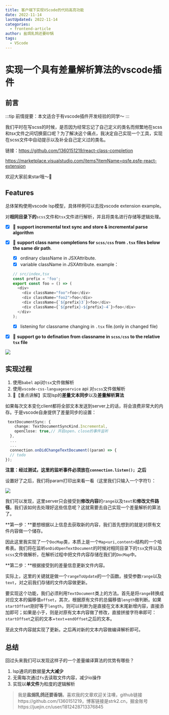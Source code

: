```yaml
---
title: 客户端下实现VScode的代码高亮功能
date: 2022-11-14
lastUpdated: 2022-11-14
categories:
  - frontend-article
author: 盐焗乳鸽还要砂锅
tags:
  - VScode
---
```


# 实现一个具有差量解析算法的vscode插件

## 前言

:::tip
前情提要：本文适合于有vscode插件开发经验的同学～
:::

我们平时在写scss的时候，是否因为经常忘记了自己定义的类名而频繁地在scss和tsx文件之间切换窗口呢？为了解决这个痛点，我决定自己实现一个工具，实现在scss文件中自动提示以及补全自己定义过的类名。

链接：https://github.com/1360151219/react-class-completion

https://marketplace.visualstudio.com/items?itemName=psfe.psfe-react-extension

欢迎大家前来star哦～🌟

## Features
总体架构使用vscode lsp模型，具体样例可以去找vscode extension example。

对**相同目录下的**`scss`文件和`tsx`文件进行解析，并且将类名进行存储等逻辑处理。

- [x] 🌟 **support incremental text sync and store & incremental parse algorithm**
- [x] 🌟 **support class name completions for `scss/css` from `.tsx` files below the same dir path**.
  - [x] ordinary className in JSXAttribute.
  - [x] variable className in JSXAttribute. example：
  ```ts
  // src/index,tsx
  const prefix = 'foo';
  export const foo = () => (
    <div>
      <div className="foo">foo</div>
      <div className="foo2">foo</div>
      <div className={`${prefix}3`}>foo</div>
      <div className={`${prefix}-${prefix}-4`}>foo</div>
    </div>
  );
  ```
  - [x] listening for classname changing in `.tsx` file.(only in changed file)
- [x] 🌟 **support go to defination from classname in `scss/css` to the relative `tsx` file**


![](https://files.mdnice.com/user/37776/73e1f991-672a-4505-a815-e2ea8c2afa4c.gif)

## 实现过程

1. 使用`babel` api对`tsx`文件做解析
2. 使用`vscode-css-languageservice` api 对`scss`文件做解析
3. 🌟【重点讲解】实现lsp的**差量文本同步**以及**差量解析算法**

如果每次文本变化client都将全部文本发送到server上的话，将会浪费非常大的内存。于是vscode自身提供了差量同步的设置：
```ts
 textDocumentSync: {
    change: TextDocumentSyncKind.Incremental,
    openClose: true,// 开启open、close的事件监听
  },
  ...
  ...
  connection.onDidChangeTextDocument((param) => {
  // todo
});
```

**注意：经过测试，这里的监听事件必须放在`connection.listen();
`之后**

设置好了之后，我们将param打印出来看一看（这里我们只输入一个字符1）：

![](https://files.mdnice.com/user/37776/4423b1b8-ae5b-4ab3-b1c8-a08f87f28eb9.jpg)

我们可以发现，这里server只会接受到**修改内容**的`range`以及`text`和**修改文件路径**。我们该如何去处理好这些信息呢？这就需要去自己实现一个差量解析的算法了。

**第一步：**要想根据以上信息去获取新的内容，我们首先想到的就是对原有文件内容做一个储存。

因此这里我实现了一个`DocMap`类，本质上是一个`Map<uri,content>`结构的一个哈希表。我们将在监听`onDidOpenTextDocument`的时候对相同目录下的`tsx`文件以及`scss`文件做解析，在解析过程中把文件内容存储在我们的`DocMap`中。

**第二步：**根据接受到的差量信息更新文件内容。

实际上，这里的关键就是做一个`rangeToUpdate`的一个函数。接受参数`range`以及`text`，对之前我们存储的文件内容做更新。

要实现这个功能，我们必须利用`TextDocument`类上的方法。首先是将`range`转换成对应文本的偏移值`offset`，其次，根据原有文件的总偏移值`length`做判断。如果`startOffset`刚好等于`length`，则可以判断为是直接在文本末尾新增内容，直接添加即可；如果是小于，则是对原有文本内容做了修改，直接拼接字符串即可：`startOffset`之前的文本+`text`+`endOffset`之后的文本。

至此文件内容就实现了更新。之后再对新的文本内容做编译解析即可。

## 总结

回过头来我们可以发现这样子的一个差量编译算法的优势有哪些？

1. lsp通讯的数据量**大大减少**
2. 无需每次通过`fs`去读取文件内容，减少io操作
3. 实现以**单文件**为粒度的逻辑解析

>  我是**盐焗乳鸽还要香锅**，喜欢我的文章欢迎关注噢，github链接https://github.com/1360151219，博客链接是strk2.cn，掘金账号https://juejin.cn/user/1812428713376845



